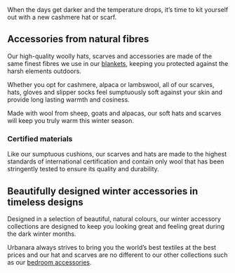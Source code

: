  

When the days get darker and the temperature drops, it’s time to kit yourself out with a new cashmere hat or scarf.

## Accessories from natural fibres

Our high-quality woolly hats, scarves and accessories are made of the same finest fibres we use in our [blankets](www.urbanara.co.uk/blankets-throws), keeping you protected against the harsh elements outdoors.

Whether you opt for cashmere, alpaca or lambswool, all of our scarves, hats, gloves and slipper socks feel sumptuously soft against your skin and provide long lasting warmth and cosiness.

Made with wool from sheep, goats and alpacas, our soft hats and scarves will keep you truly warm this winter season.

### Certified materials

Like our sumptuous cushions, our scarves and hats are made to the highest standards of international certification and contain only wool that has been stringently tested to ensure its quality and durability.

## Beautifully designed winter accessories in timeless designs

Designed in a selection of beautiful, natural colours, our winter accessory collections are designed to keep you looking great and feeling great during the dark winter months.

Urbanara always strives to bring you the world’s best textiles at the best prices and our hat and scarves are no different to our other collections such as our [bedroom accessories](www.urbanara.co.uk/bedroom-accessories).
